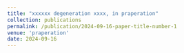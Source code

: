 ```yaml
---
title: "xxxxxx degeneration xxxx, in praperation"
collection: publications
permalink: /publication/2024-09-16-paper-title-number-1
venue: 'praperation'
date: 2024-09-16
---
```


